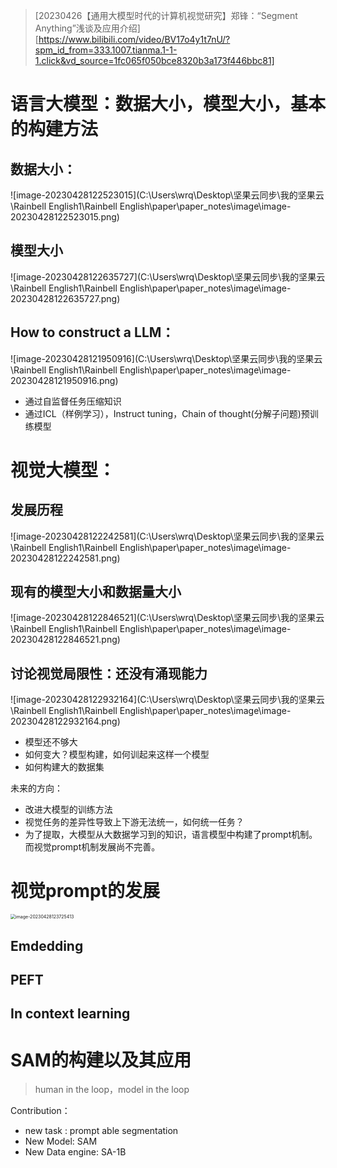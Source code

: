 > [20230426【通用大模型时代的计算机视觉研究】郑锋：“Segment Anything”浅谈及应用介绍][https://www.bilibili.com/video/BV17o4y1t7nU/?spm_id_from=333.1007.tianma.1-1-1.click&vd_source=1fc065f050bce8320b3a173f446bbc81]

# 语言大模型：数据大小，模型大小，基本的构建方法

## 数据大小：

![image-20230428122523015](C:\Users\wrq\Desktop\坚果云同步\我的坚果云\Rainbell English1\Rainbell English\paper\paper_notes\image\image-20230428122523015.png)

## 模型大小

![image-20230428122635727](C:\Users\wrq\Desktop\坚果云同步\我的坚果云\Rainbell English1\Rainbell English\paper\paper_notes\image\image-20230428122635727.png)

## How to construct a LLM：

![image-20230428121950916](C:\Users\wrq\Desktop\坚果云同步\我的坚果云\Rainbell English1\Rainbell English\paper\paper_notes\image\image-20230428121950916.png)

- 通过自监督任务压缩知识
- 通过ICL（样例学习），Instruct tuning，Chain of thought(分解子问题)预训练模型





# 视觉大模型：



## 发展历程

![image-20230428122242581](C:\Users\wrq\Desktop\坚果云同步\我的坚果云\Rainbell English1\Rainbell English\paper\paper_notes\image\image-20230428122242581.png)

## 现有的模型大小和数据量大小

![image-20230428122846521](C:\Users\wrq\Desktop\坚果云同步\我的坚果云\Rainbell English1\Rainbell English\paper\paper_notes\image\image-20230428122846521.png)

## 讨论视觉局限性：还没有涌现能力

![image-20230428122932164](C:\Users\wrq\Desktop\坚果云同步\我的坚果云\Rainbell English1\Rainbell English\paper\paper_notes\image\image-20230428122932164.png)

- 模型还不够大
- 如何变大？模型构建，如何训起来这样一个模型
- 如何构建大的数据集

未来的方向：

- 改进大模型的训练方法
- 视觉任务的差异性导致上下游无法统一，如何统一任务？
- 为了提取，大模型从大数据学习到的知识，语言模型中构建了prompt机制。而视觉prompt机制发展尚不完善。



# 视觉prompt的发展

<img src="C:\Users\wrq\Desktop\坚果云同步\我的坚果云\Rainbell English1\Rainbell English\paper\paper_notes\image\image-20230428123725413.png" alt="image-20230428123725413" style="zoom:50%;" />

## Emdedding

## PEFT

## In context learning

# SAM的构建以及其应用

> human in the loop，model in the loop

Contribution：

- new task : prompt able segmentation
- New Model: SAM
- New Data engine: SA-1B

